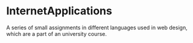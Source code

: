 # InternetApplications
A series of small assignments in different languages used in web design, which are a part of an university course.
